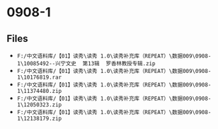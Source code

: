 # 0908-1

## Files

- `F:/中文语料库/【01】读秀\读秀 1.0\读秀补充库（REPEAT）\数据009\0908-1\10085492--兴宁文史  第13辑  罗香林教授专辑.zip`
- `F:/中文语料库/【01】读秀\读秀 1.0\读秀补充库（REPEAT）\数据009\0908-1\10176819.rar`
- `F:/中文语料库/【01】读秀\读秀 1.0\读秀补充库（REPEAT）\数据009\0908-1\11374480.zip`
- `F:/中文语料库/【01】读秀\读秀 1.0\读秀补充库（REPEAT）\数据009\0908-1\12050323.zip`
- `F:/中文语料库/【01】读秀\读秀 1.0\读秀补充库（REPEAT）\数据009\0908-1\12138179.zip`
